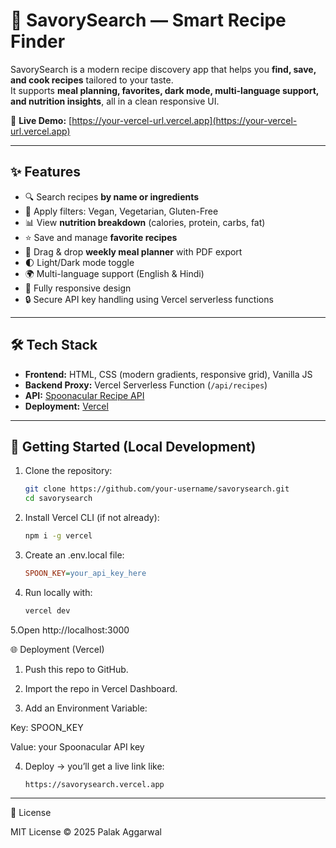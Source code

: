 # 🍳 SavorySearch — Smart Recipe Finder

SavorySearch is a modern recipe discovery app that helps you **find, save, and cook recipes** tailored to your taste.  
It supports **meal planning, favorites, dark mode, multi-language support, and nutrition insights**, all in a clean responsive UI.

🔗 **Live Demo:** [https://your-vercel-url.vercel.app](https://your-vercel-url.vercel.app)

---

## ✨ Features
- 🔍 Search recipes **by name or ingredients**
- 🥦 Apply filters: Vegan, Vegetarian, Gluten-Free
- 📊 View **nutrition breakdown** (calories, protein, carbs, fat)
- ⭐ Save and manage **favorite recipes**
- 📅 Drag & drop **weekly meal planner** with PDF export
- 🌓 Light/Dark mode toggle
- 🌍 Multi-language support (English & Hindi)
- 📱 Fully responsive design
- 🔒 Secure API key handling using Vercel serverless functions

---

## 🛠 Tech Stack
- **Frontend:** HTML, CSS (modern gradients, responsive grid), Vanilla JS
- **Backend Proxy:** Vercel Serverless Function (`/api/recipes`)
- **API:** [Spoonacular Recipe API](https://spoonacular.com/food-api)
- **Deployment:** [Vercel](https://vercel.com)

---

## 🚀 Getting Started (Local Development)

1. Clone the repository:
   ```bash 
   git clone https://github.com/your-username/savorysearch.git
   cd savorysearch
2. Install Vercel CLI (if not already):
   ```bash
   npm i -g vercel
3. Create an .env.local file:
   ```ini
   SPOON_KEY=your_api_key_here
4. Run locally with:
   ```bash
   vercel dev
5.Open http://localhost:3000

🌐 Deployment (Vercel)
1. Push this repo to GitHub.

2. Import the repo in Vercel Dashboard.

3. Add an Environment Variable:

Key: SPOON_KEY

Value: your Spoonacular API key

4. Deploy → you’ll get a live link like:

   ```arduino
   https://savorysearch.vercel.app

---

📜 License

MIT License © 2025 Palak Aggarwal
